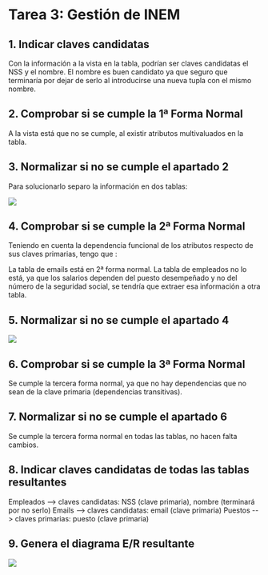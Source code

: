 
# Tarea 3: Gestión de INEM

## 1. Indicar claves candidatas

Con la información a la vista en la tabla, podrían ser claves candidatas el NSS y el nombre. El nombre es buen candidato ya que seguro que terminaría por dejar de serlo al introducirse una nueva tupla con el mismo nombre.

## 2. Comprobar si se cumple la 1ª Forma Normal

A la vista está que no se cumple, al existir atributos multivaluados en la tabla.

## 3. Normalizar si no se cumple el apartado 2

Para solucionarlo separo la información en dos tablas:

<img src="tarea3.1.png">

## 4. Comprobar si se cumple la 2ª Forma Normal

Teniendo en cuenta la dependencia funcional de los atributos respecto de sus claves primarias, tengo que :

La tabla de emails está en 2ª forma normal.
La tabla de empleados no lo está, ya que los salarios dependen del puesto desempeñado y no del número de la seguridad social, se tendría que extraer esa información a otra tabla.

## 5. Normalizar si no se cumple el apartado 4

<img src="tarea3.2.png">

## 6. Comprobar si se cumple la 3ª Forma Normal

Se cumple la tercera forma normal, ya que no hay dependencias que no sean de la clave primaria (dependencias  transitivas).

## 7. Normalizar si no se cumple el apartado 6

Se cumple la tercera forma normal en todas las  tablas, no hacen falta cambios.

## 8. Indicar claves candidatas de todas las tablas resultantes

Empleados --> claves candidatas: NSS (clave primaria), nombre (terminará por no serlo)
Emails --> claves candidatas: email (clave primaria)
Puestos --> claves primarias: puesto (clave primaria)

## 9. Genera el diagrama E/R resultante

<img src="tarea3.3.png">
